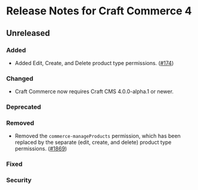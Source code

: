 # Release Notes for Craft Commerce 4

## Unreleased

### Added
- Added Edit, Create, and Delete product type permissions. ([#174](https://github.com/craftcms/commerce/issues/174))

### Changed
- Craft Commerce now requires Craft CMS 4.0.0-alpha.1 or newer.
### Deprecated

### Removed
- Removed the `commerce-manageProducts` permission, which has been replaced by the separate (edit, create, and delete) product type permissions. ([#1869](https://github.com/craftcms/commerce/pull/1869))

### Fixed

### Security
